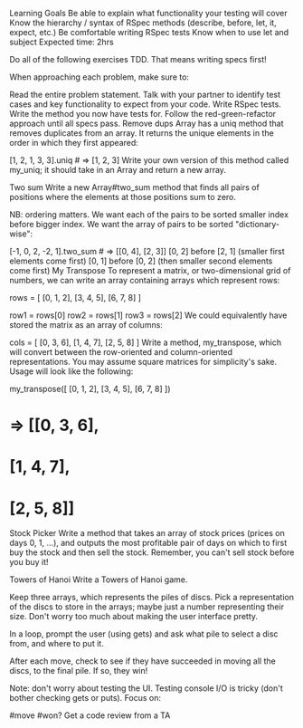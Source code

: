 Learning Goals
Be able to explain what functionality your testing will cover
Know the hierarchy / syntax of RSpec methods (describe, before, let, it, expect, etc.)
Be comfortable writing RSpec tests
Know when to use let and subject
Expected time: 2hrs

Do all of the following exercises TDD. That means writing specs first!

When approaching each problem, make sure to:

Read the entire problem statement.
Talk with your partner to identify test cases and key functionality to expect from your code.
Write RSpec tests.
Write the method you now have tests for. Follow the red-green-refactor approach until all specs pass.
Remove dups
Array has a uniq method that removes duplicates from an array. It returns the unique elements in the order in which they first appeared:

[1, 2, 1, 3, 3].uniq # => [1, 2, 3]
Write your own version of this method called my_uniq; it should take in an Array and return a new array.

Two sum
Write a new Array#two_sum method that finds all pairs of positions where the elements at those positions sum to zero.

NB: ordering matters. We want each of the pairs to be sorted smaller index before bigger index. We want the array of pairs to be sorted "dictionary-wise":

[-1, 0, 2, -2, 1].two_sum # => [[0, 4], [2, 3]]
[0, 2] before [2, 1] (smaller first elements come first)
[0, 1] before [0, 2] (then smaller second elements come first)
My Transpose
To represent a matrix, or two-dimensional grid of numbers, we can write an array containing arrays which represent rows:

rows = [
    [0, 1, 2],
    [3, 4, 5],
    [6, 7, 8]
  ]

row1 = rows[0]
row2 = rows[1]
row3 = rows[2]
We could equivalently have stored the matrix as an array of columns:

cols = [
    [0, 3, 6],
    [1, 4, 7],
    [2, 5, 8]
  ]
Write a method, my_transpose, which will convert between the row-oriented and column-oriented representations. You may assume square matrices for simplicity's sake. Usage will look like the following:

my_transpose([
    [0, 1, 2],
    [3, 4, 5],
    [6, 7, 8]
  ])
 # => [[0, 3, 6],
 #    [1, 4, 7],
 #    [2, 5, 8]]
Stock Picker
Write a method that takes an array of stock prices (prices on days 0, 1, ...), and outputs the most profitable pair of days on which to first buy the stock and then sell the stock. Remember, you can't sell stock before you buy it!

Towers of Hanoi
Write a Towers of Hanoi game.

Keep three arrays, which represents the piles of discs. Pick a representation of the discs to store in the arrays; maybe just a number representing their size. Don't worry too much about making the user interface pretty.

In a loop, prompt the user (using gets) and ask what pile to select a disc from, and where to put it.

After each move, check to see if they have succeeded in moving all the discs, to the final pile. If so, they win!

Note: don't worry about testing the UI. Testing console I/O is tricky (don't bother checking gets or puts). Focus on:

#move
#won?
Get a code review from a TA